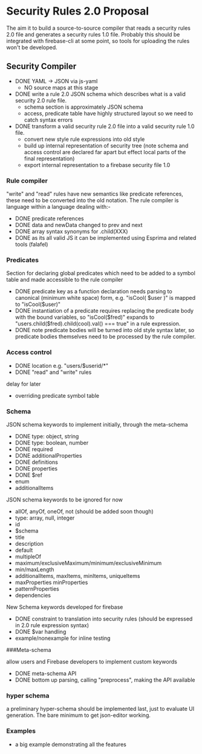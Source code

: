 # Security Rules 2.0 Proposal

The aim it to build a source-to-source compiler that reads a security rules 2.0 file and generates a security rules 1.0 file.
Probably this should be integrated with firebase-cli at some point, so tools for uploading the rules won't be developed.

## Security Compiler
- DONE YAML -> JSON via js-yaml
  - NO source maps at this stage
- DONE write a rule 2.0 JSON schema which describes what is a valid security 2.0 rule file.
    - schema section is approximately JSON schema
    - access, predicate table have highly structured layout so we need to catch syntax errors
- DONE transform a valid security rule 2.0 file into a valid security rule 1.0 file.
  - convert new style rule expressions into old style
  - build up internal representation of security tree (note schema and access control are declared far apart but effect local parts of the final representation)
  - export internal representation to a firebase security file 1.0

### Rule compiler

"write" and "read" rules have new semantics like predicate references, these need to be converted into the old notation. The rule compiler is language within a language dealing with:-

  - DONE predicate references
  - DONE data and newData changed to prev and next
  - DONE array syntax synonyms for .child(XXX)
  - DONE as its all valid JS it can be implemented using Esprima and related tools (falafel)

### Predicates

Section for declaring global predicates which need to be added to a symbol table and made accessible to the rule compiler
- DONE predicate key as a function declaration needs parsing to canonical (minimum white space) form, e.g. "isCool( $user )" is mapped to "isCool($user)"
- DONE instantiation of a predicate requires replacing the predicate body with the bound variables, so "isCool($fred)" expands to "users.child($fred).child(cool).val() === true" in a rule expression.
- DONE note predicate bodies will be turned into old style syntax later, so predicate bodies themselves need to be processed by the rule compiler.

### Access control

- DONE location e.g. "users/$userid/*"
- DONE "read" and "write" rules

delay for later
- overriding predicate symbol table

### Schema

JSON schema keywords to implement initially, through the meta-schema 
- DONE type: object, string
- DONE type: boolean, number
- DONE required
- DONE additionalProperties
- DONE definitions
- DONE properties
- DONE $ref
- enum
- additionalItems

JSON schema keywords to be ignored for now
- allOf, anyOf, oneOf, not (should be added soon though)
- type: array, null, integer
- id
- $schema
- title
- description
- default
- multipleOf
- maximum/exclusiveMaximum/minimum/exclusiveMinimum
- min/maxLength
- additionalItems, maxItems, minItems, uniqueItems
- maxProperties minProperties
- patternProperties
- dependencies

New Schema keywords developed for firebase
- DONE constraint to translation into security rules (should be expressed in 2.0 rule expression syntax)
- DONE $var handling
- example/nonexample for inline testing

###Meta-schema

allow users and Firebase developers to implement custom keywords
- DONE meta-schema API
- DONE bottom up parsing, calling "preprocess", making the API available

### hyper schema
a preliminary hyper-schema should be implemented last, just to evaluate UI generation. The bare minimum to get json-editor working.

### Examples
- a big example demonstrating all the features


